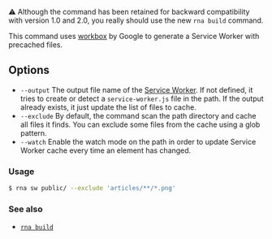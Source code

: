⚠️  Although the command has been retained for backward compatibility with version 1.0 and 2.0, you really should use the new `rna build` command.

This command uses [workbox](https://developers.google.com/web/tools/workbox/) by Google to generate a Service Worker with precached files.

## Options
* `--output` The output file name of the [Service Worker](https://developers.google.com/web/fundamentals/primers/service-workers/). If not defined, it tries to create or detect a `service-worker.js` file in the path. If the output already exists, it just update the list of files to cache.
* `--exclude` By default, the command scan the path directory and cache all files it finds. You can exclude some files from the cache using a glob pattern.
* `--watch` Enable the watch mode on the path in order to update Service Worker cache every time an element has changed.

### Usage
```sh
$ rna sw public/ --exclude 'articles/**/*.png'
```

### See also

* [`rna build`](../build/)
